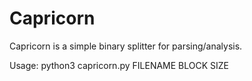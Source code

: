 # Capricorn

Capricorn is a simple binary splitter for parsing/analysis.

Usage: python3 capricorn.py FILENAME BLOCK SIZE
